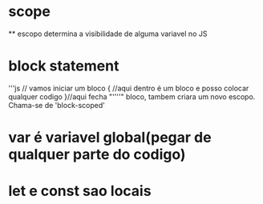 # scope

** escopo determina a visibilidade de alguma variavel no JS
# block statement
'''js
// vamos iniciar um bloco
{
    //aqui dentro é um bloco e posso colocar qualquer codigo
}//aqui fecha
"''''"
bloco, tambem criara um novo escopo. Chama-se de 'block-scoped'

# var é variavel global(pegar de qualquer parte do codigo)
# let e const sao locais